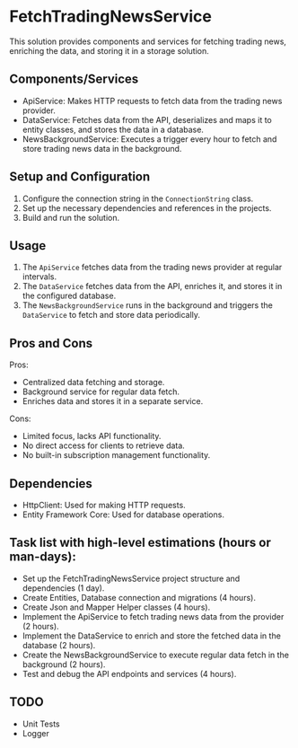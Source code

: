 # FetchTradingNewsService

This solution provides components and services for fetching trading news, enriching the data, and storing it in a storage solution.

## Components/Services

- ApiService: Makes HTTP requests to fetch data from the trading news provider.
- DataService: Fetches data from the API, deserializes and maps it to entity classes, and stores the data in a database.
- NewsBackgroundService: Executes a trigger every hour to fetch and store trading news data in the background.

## Setup and Configuration

1. Configure the connection string in the `ConnectionString` class.
2. Set up the necessary dependencies and references in the projects.
3. Build and run the solution.

## Usage

1. The `ApiService` fetches data from the trading news provider at regular intervals.
2. The `DataService` fetches data from the API, enriches it, and stores it in the configured database.
3. The `NewsBackgroundService` runs in the background and triggers the `DataService` to fetch and store data periodically.

## Pros and Cons

Pros:

- Centralized data fetching and storage.
- Background service for regular data fetch.
- Enriches data and stores it in a separate service.

Cons:

- Limited focus, lacks API functionality.
- No direct access for clients to retrieve data.
- No built-in subscription management functionality.

## Dependencies

- HttpClient: Used for making HTTP requests.
- Entity Framework Core: Used for database operations.

## Task list with high-level estimations (hours or man-days):

- Set up the FetchTradingNewsService project structure and dependencies (1 day).
- Create Entities, Database connection and migrations (4 hours).
- Create Json and Mapper Helper classes (4 hours).
- Implement the ApiService to fetch trading news data from the provider (2 hours).
- Implement the DataService to enrich and store the fetched data in the database (2 hours).
- Create the NewsBackgroundService to execute regular data fetch in the background (2 hours).
- Test and debug the API endpoints and services (4 hours).

## TODO
- Unit Tests
- Logger

